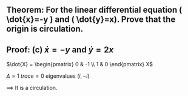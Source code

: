 ## Theorem: For the linear differential equation \( \dot{x}=-y \) and \( \dot{y}=x). Prove that the origin is circulation.


## Proof: (c) $\dot{x} = -y$ and $\dot{y} = 2x$
$\dot{X} = \begin{pmatrix} 0 & -1 \\ 1 & 0 \end{pmatrix} X$

$\Delta = 1$ $trace = 0$ eigenvalues $(i, -i)$ 

$\implies$ It is a circulation. 
